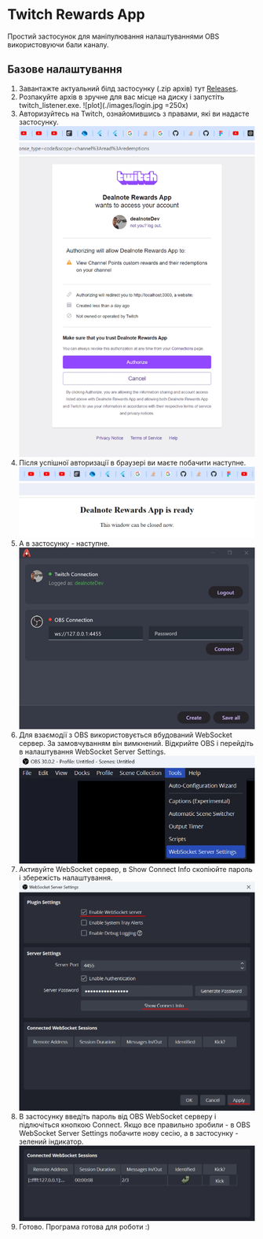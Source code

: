 # Twitch Rewards App

Простий застосунок для маніпулювання налаштуваннями OBS використовуючи бали каналу.

## Базове налаштування

1. Завантажте актуальний білд застосунку (.zip архів) тут [Releases](https://github.com/dealnotedev/twitch_rewards_app/releases).
2. Розпакуйте архів в зручне для вас місце на диску і запустіть twitch_listener.exe.
![plot](./images/login.jpg =250x)
3. Авторизуйтесь на Twitch, ознайомившись з правами, які ви надасте застосунку.
![plot](./images/browser_permissions.jpg)
4. Після успішної авторизації в браузері ви маєте побачити наступне.
![plot](./images/browser_logged.jpg)
5. А в застосунку - наступне.
![plot](./images/main_empty.jpg)
6. Для взаємодії з OBS використовується вбудований WebSocket сервер. За замовчуванням він вимкнений. Відкрийте OBS і перейдіть в налаштування WebSocket Server Settings.
![plot](./images/obs_websocket_open.jpg)
7. Активуйте WebSocket сервер, в Show Connect Info скопіюйте пароль і збережість налаштування.
![plot](./images/obs_websocket_config.jpg)
8. В застосунку введіть пароль від OBS WebSocket серверу і підлючіться кнопкою Connect. Якщо все правильно зробили - в OBS WebSocket Server Settings побачите нову сесію, а в застосунку - зелений індикатор.
![plot](./images/obs_websocket_connected.jpg)
9. Готово. Програма готова для роботи :)